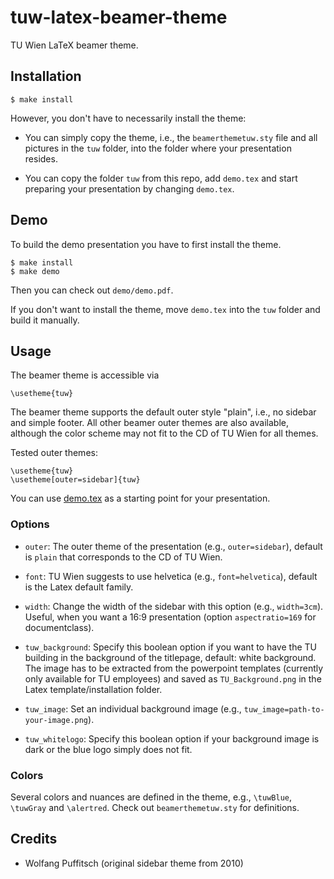 # tuw-latex-beamer-theme

TU Wien LaTeX beamer theme.


## Installation

    $ make install

However, you don't have to necessarily install the theme:

* You can simply copy the theme, i.e., the `beamerthemetuw.sty` file and all
  pictures in the `tuw` folder, into the folder where your presentation
  resides.

* You can copy the folder `tuw` from this repo, add `demo.tex` and start
  preparing your presentation by changing `demo.tex`.


## Demo

To build the demo presentation you have to first install the theme.

    $ make install
    $ make demo

Then you can check out `demo/demo.pdf`.

If you don't want to install the theme, move `demo.tex` into the `tuw` folder
and build it manually.


## Usage

The beamer theme is accessible via

    \usetheme{tuw}

The beamer theme supports the default outer style "plain", i.e., no sidebar and
simple footer. All other beamer outer themes are also available, although the
color scheme may not fit to the CD of TU Wien for all themes.

Tested outer themes:

    \usetheme{tuw}
    \usetheme[outer=sidebar]{tuw}

You can use [demo.tex](demo/demo.tex) as a starting point for your
presentation.

### Options

* `outer`: The outer theme of the presentation (e.g., `outer=sidebar`), default
  is `plain` that corresponds to the CD of TU Wien.

* `font`: TU Wien suggests to use helvetica (e.g., `font=helvetica`), default
  is the Latex default family.

* `width`: Change the width of the sidebar with this option (e.g.,
  `width=3cm`). Useful, when you want a 16:9 presentation (option
  `aspectratio=169` for documentclass).

* `tuw_background`: Specify this boolean option if you want to have the TU
  building in the background of the titlepage, default: white background.
  The image has to be extracted from the powerpoint templates
  (currently only available for TU employees)
  and saved as `TU_Background.png` in the Latex template/installation folder.

* `tuw_image`: Set an individual background image (e.g.,
  `tuw_image=path-to-your-image.png`).

* `tuw_whitelogo`: Specify this boolean option if your background image is dark
  or the blue logo simply does not fit.

### Colors

Several colors and nuances are defined in the theme, e.g., `\tuwBlue`,
`\tuwGray` and `\alertred`. Check out `beamerthemetuw.sty` for definitions.

## Credits

* Wolfang Puffitsch (original sidebar theme from 2010)
